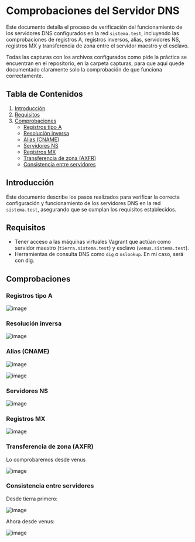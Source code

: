 # Comprobaciones del Servidor DNS

Este documento detalla el proceso de verificación del funcionamiento de los servidores DNS configurados en la red `sistema.test`, incluyendo las comprobaciones de registros A, registros inversos, alias, servidores NS, registros MX y transferencia de zona entre el servidor maestro y el esclavo.

Todas las capturas con los archivos configurados como pide la práctica se encuentran en el repositorio, en la carpeta capturas, para que aquí quede documentado claramente solo la comprobación de que funciona correctamente.

## Tabla de Contenidos

1. [Introducción](#introducción)
2. [Requisitos](#requisitos)
3. [Comprobaciones](#comprobaciones)
   - [Registros tipo A](#registros-tipo-a)
   - [Resolución inversa](#resolución-inversa)
   - [Alias (CNAME)](#alias-cname)
   - [Servidores NS](#servidores-ns)
   - [Registros MX](#registros-mx)
   - [Transferencia de zona (AXFR)](#transferencia-de-zona-axfr)
   - [Consistencia entre servidores](#consistencia-entre-servidores)

## Introducción

Este documento describe los pasos realizados para verificar la correcta configuración y funcionamiento de los servidores DNS en la red `sistema.test`, asegurando que se cumplan los requisitos establecidos.

## Requisitos

- Tener acceso a las máquinas virtuales Vagrant que actúan como servidor maestro (`tierra.sistema.test`) y esclavo (`venus.sistema.test`).
- Herramientas de consulta DNS como `dig` o `nslookup`. En mi caso, será con dig.

## Comprobaciones

### Registros tipo A

![image](https://github.com/user-attachments/assets/41a8950c-bc4a-493a-ad2d-2c0b025d336d)

### Resolución inversa

![image](https://github.com/user-attachments/assets/c014ebbd-3f0b-4f2d-9d47-04faa83d9a9e)

### Alias (CNAME)

![image](https://github.com/user-attachments/assets/aa1d2e3c-584d-4b34-8771-e6a8176e92aa)

![image](https://github.com/user-attachments/assets/2cb242a8-5783-45b2-835f-74360c51d89c)

### Servidores NS

![image](https://github.com/user-attachments/assets/b0c006f7-caa9-4b13-8109-c1f030bb41d3)

### Registros MX

![image](https://github.com/user-attachments/assets/3d51ca09-36fb-4dd4-9ba1-db736d262728)

### Transferencia de zona (AXFR)

Lo comprobaremos desde venus

![image](https://github.com/user-attachments/assets/9cfa6712-e88a-4ece-9e97-b26c8cf81d29)

### Consistencia entre servidores

Desde tierra primero:

![image](https://github.com/user-attachments/assets/0f875bf3-2922-49ff-b79f-2dc38c9dd6ef)


Ahora desde venus:

![image](https://github.com/user-attachments/assets/3644c1e3-ef63-4391-b1ca-732ec7989622)

